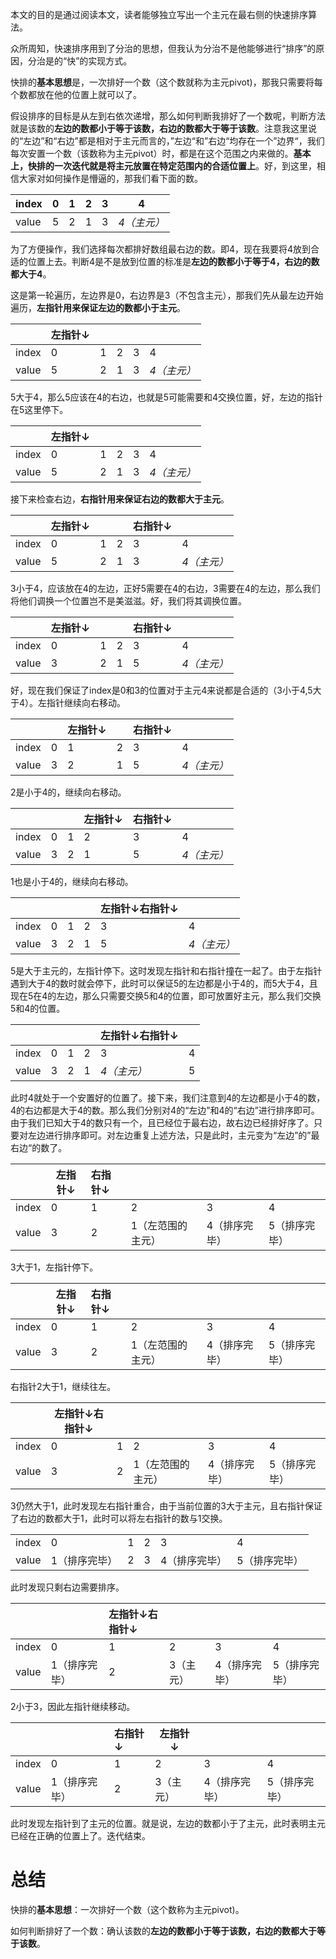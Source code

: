本文的目的是通过阅读本文，读者能够独立写出一个主元在最右侧的快速排序算法。

众所周知，快速排序用到了分治的思想，但我认为分治不是他能够进行“排序”的原因，分治是的“快”的实现方式。

快排的**基本思想**是，一次排好一个数（这个数就称为主元pivot)，那我只需要将每个数都放在他的位置上就可以了。

假设排序的目标是从左到右依次递增，那么如何判断我排好了一个数呢，判断方法就是该数的**左边的数都小于等于该数，右边的数都大于等于该数**。注意我这里说的“左边”和“右边”都是相对于主元而言的，”左边“和”右边“均存在一个”边界“，我们每次安置一个数（该数称为主元pivot）时，都是在这个范围之内来做的。**基本上，快排的一次迭代就是将主元放置在特定范围内的合适位置上**。好，到这里，相信大家对如何操作是懵逼的，那我们看下面的数。

| index | 0    | 1    | 2    | 3    | 4           |
| ----- | ---- | ---- | ---- | ---- | ----------- |
| value | 5    | 2    | 1    | 3    | *4（主元）* |

为了方便操作，我们选择每次都排好数组最右边的数。即4，现在我要将4放到合适的位置上去。判断4是不是放到位置的标准是**左边的数都小于等于4，右边的数都大于4**。

这是第一轮遍历，左边界是0，右边界是3（不包含主元），那我们先从最左边开始遍历，**左指针用来保证左边的数都小于主元**。

|       | 左指针↓ |      |      |      |             |
| ----- | ------- | ---- | ---- | ---- | ----------- |
| index | 0       | 1    | 2    | 3    | 4           |
| value | 5       | 2    | 1    | 3    | *4（主元）* |



5大于4，那么5应该在4的右边，也就是5可能需要和4交换位置，好，左边的指针在5这里停下。

|       | 左指针↓                      |      |      |      |             |
| ---------------------------- | ---- | :--- | ---- | ----------- | ---------------------------- |
|index| 0 | 1 | 2 | 3 | 4 |
|value| 5 | 2    | 1    | 3    | *4（主元）* |

接下来检查右边，**右指针用来保证右边的数都大于主元**。

|       | 左指针↓ |      |      | 右指针↓ |             |
| ----- | ------- | :--- | ---- | ------- | ----------- |
| index | 0       | 1    | 2    | 3       | 4           |
| value | 5       | 2    | 1    | 3       | *4（主元）* |

3小于4，应该放在4的左边，正好5需要在4的右边，3需要在4的左边，那么我们将他们调换一个位置岂不是美滋滋。好，我们将其调换位置。

|       | 左指针↓ |      |      | 右指针↓ |             |
| ----- | ------- | :--- | ---- | ------- | ----------- |
| index | 0       | 1    | 2    | 3       | 4           |
| value | 3       | 2    | 1    | 5       | *4（主元）* |

好，现在我们保证了index是0和3的位置对于主元4来说都是合适的（3小于4,5大于4）。左指针继续向右移动。

|       |      | 左指针↓ |      | 右指针↓ |             |
| ----- | ---- | :------ | ---- | ------- | ----------- |
| index | 0    | 1       | 2    | 3       | 4           |
| value | 3    | 2       | 1    | 5       | *4（主元）* |

2是小于4的，继续向右移动。

|       |      |      | 左指针↓ | 右指针↓ |             |
| ----- | ---- | :--- | ------- | ------- | ----------- |
| index | 0    | 1    | 2       | 3       | 4           |
| value | 3    | 2    | 1       | 5       | *4（主元）* |

1也是小于4的，继续向右移动。

|       |      |      |      | 左指针↓右指针↓ |             |
| ----- | ---- | :--- | ---- | -------------- | ----------- |
| index | 0    | 1    | 2    | 3              | 4           |
| value | 3    | 2    | 1    | 5              | *4（主元）* |

5是大于主元的，左指针停下。这时发现左指针和右指针撞在一起了。由于左指针遇到大于4的数时就会停下，此时可以保证5的左边都是小于4的，而5大于4，且现在5在4的左边，那么只需要交换5和4的位置，即可放置好主元，那么我们交换5和4的位置。

|       |      |      |      | 左指针↓右指针↓ |      |
| ----- | ---- | :--- | ---- | -------------- | ---- |
| index | 0    | 1    | 2    | 3              | 4    |
| value | 3    | 2    | 1    | *4（主元）*    | 5    |

此时4就处于一个安置好的位置了。接下来，我们注意到4的左边都是小于4的数，4的右边都是大于4的数。那么我们分别对4的“左边”和4的“右边”进行排序即可。由于我们已知大于4的数只有一个，且已经位于最右边，故右边已经排好序了。只要对左边进行排序即可。对左边重复上述方法，只是此时，主元变为“左边”的”最右边“的数了。

|       | 左指针↓ | 右指针↓ |                   |               |               |
| ----- | ------- | :------ | ----------------- | ------------- | ------------- |
| index | 0       | 1       | 2                 | 3             | 4             |
| value | 3       | 2       | 1（左范围的主元） | 4（排序完毕） | 5（排序完毕） |

3大于1，左指针停下。

|       | 左指针↓ | 右指针↓ |                   |               |               |
| ----- | ------- | :------ | ----------------- | ------------- | ------------- |
| index | 0       | 1       | 2                 | 3             | 4             |
| value | 3       | 2       | 1（左范围的主元） | 4（排序完毕） | 5（排序完毕） |

右指针2大于1，继续往左。

|       | 左指针↓右指针↓ |      |                   |               |               |
| ----- | -------------- | :--- | ----------------- | ------------- | ------------- |
| index | 0              | 1    | 2                 | 3             | 4             |
| value | 3              | 2    | 1（左范围的主元） | 4（排序完毕） | 5（排序完毕） |

3仍然大于1，此时发现左右指针重合，由于当前位置的3大于主元，且右指针保证了右边的数都大于1，此时可以将左右指针的数与1交换。

|       |               |      |      |               |               |
| ----- | ------------- | :--- | ---- | ------------- | ------------- |
| index | 0             | 1    | 2    | 3             | 4             |
| value | 1（排序完毕） | 2    | 3    | 4（排序完毕） | 5（排序完毕） |

此时发现只剩右边需要排序。

|       |               | 左指针↓右指针↓ |           |               |               |
| ----- | ------------- | :------------- | --------- | ------------- | ------------- |
| index | 0             | 1              | 2         | 3             | 4             |
| value | 1（排序完毕） | 2              | 3（主元） | 4（排序完毕） | 5（排序完毕） |

2小于3，因此左指针继续移动。

|       |               | 右指针↓ | 左指针↓   |               |               |
| ----- | ------------- | :------ | --------- | ------------- | ------------- |
| index | 0             | 1       | 2         | 3             | 4             |
| value | 1（排序完毕） | 2       | 3（主元） | 4（排序完毕） | 5（排序完毕） |

此时发现左指针到了主元的位置。就是说，左边的数都小于了主元，此时表明主元已经在正确的位置上了。迭代结束。



# 总结

快排的**基本思想**：一次排好一个数（这个数称为主元pivot)。

如何判断排好了一个数：确认该数的**左边的数都小于等于该数，右边的数都大于等于该数**。
